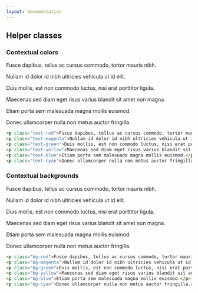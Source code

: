 ```yaml
---
layout: documentation
---
```

## Helper classes

### Contextual colors
<div class="consola-example">
    <p class="text-red">Fusce dapibus, tellus ac cursus commodo, tortor mauris nibh.</p>
    <p class="text-magenta">Nullam id dolor id nibh ultricies vehicula ut id elit.</p>
    <p class="text-green">Duis mollis, est non commodo luctus, nisi erat porttitor ligula.</p>
    <p class="text-yellow">Maecenas sed diam eget risus varius blandit sit amet non magna.</p>
    <p class="text-blue">Etiam porta sem malesuada magna mollis euismod.</p>
    <p class="text-cyan">Donec ullamcorper nulla non metus auctor fringilla.</p>
</div>

```html
<p class="text-red">Fusce dapibus, tellus ac cursus commodo, tortor mauris nibh.</p>
<p class="text-magenta">Nullam id dolor id nibh ultricies vehicula ut id elit.</p>
<p class="text-green">Duis mollis, est non commodo luctus, nisi erat porttitor ligula.</p>
<p class="text-yellow">Maecenas sed diam eget risus varius blandit sit amet non magna.</p>
<p class="text-blue">Etiam porta sem malesuada magna mollis euismod.</p>
<p class="text-cyan">Donec ullamcorper nulla non metus auctor fringilla.</p>
```

### Contextual backgrounds
<div class="consola-example">
    <p class="bg-red">Fusce dapibus, tellus ac cursus commodo, tortor mauris nibh.</p>
    <p class="bg-magenta">Nullam id dolor id nibh ultricies vehicula ut id elit.</p>
    <p class="bg-green">Duis mollis, est non commodo luctus, nisi erat porttitor ligula.</p>
    <p class="bg-yellow">Maecenas sed diam eget risus varius blandit sit amet non magna.</p>
    <p class="bg-blue">Etiam porta sem malesuada magna mollis euismod.</p>
    <p class="bg-cyan">Donec ullamcorper nulla non metus auctor fringilla.</p>
</div>

```html
<p class="bg-red">Fusce dapibus, tellus ac cursus commodo, tortor mauris nibh.</p>
<p class="bg-magenta">Nullam id dolor id nibh ultricies vehicula ut id elit.</p>
<p class="bg-green">Duis mollis, est non commodo luctus, nisi erat porttitor ligula.</p>
<p class="bg-yellow">Maecenas sed diam eget risus varius blandit sit amet non magna.</p>
<p class="bg-blue">Etiam porta sem malesuada magna mollis euismod.</p>
<p class="bg-cyan">Donec ullamcorper nulla non metus auctor fringilla.</p>
```
